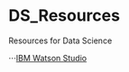 # DS_Resources
Resources for Data Science

⋅⋅⋅[IBM Watson Studio](https://cloud.ibm.com/catalog/services/watson-studio)
